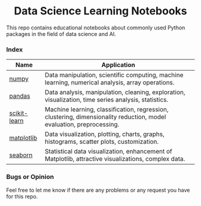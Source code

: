 
<h1 align="center">Data Science Learning Notebooks</h1>

This repo contains educational notebooks about commonly used Python packages in the field of data science and AI.

### Index
| Name | Application  |
| --- | --- |
| [numpy](./Numpy/) | Data manipulation, scientific computing, machine learning, numerical analysis, array operations. |
| [pandas](Pandas/) | Data analysis, manipulation, cleaning, exploration, visualization, time series analysis, statistics. |
| [scikit-learn](Scikit-learn/) | Machine learning, classification, regression, clustering, dimensionality reduction, model evaluation, preprocessing. |
| [matplotlib](Matpl/) | Data visualization, plotting, charts, graphs, histograms, scatter plots, customization. |
| [seaborn](Numpy/) | Statistical data visualization, enhancement of Matplotlib, attractive visualizations, complex data. |


### Bugs or Opinion
Feel free to let me know if there are any problems or any request you have for this repo.
